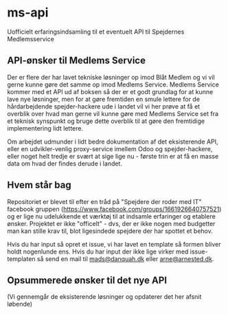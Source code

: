 # ms-api
Uofficielt erfaringsindsamling til et eventuelt API til Spejdernes Medlemsservice

## API-ønsker til Medlems Service
Der er flere der har lavet tekniske løsninger op imod Blåt Medlem og vi vil gerne kunne gøre det samme op imod Medlems Service. Medlems Service kommer med et API ud af boksen så der er et godt grundlag for at kunne lave nye løsninger, men for at gøre fremtiden en smule lettere for de hårdarbejdende spejder-hackere ude i landet vil vi her prøve at få et overblik over hvad man gerne vil kunne gøre med Medlems Service set fra et teknisk synspunkt og bruge dette overblik til at gøre den fremtidige implementering lidt lettere.


Om arbejdet udmunder i lidt bedre dokumentation af det eksisterende API, eller en udvikler-venlig proxy-service imellem Odoo og spejder-hackere, eller noget helt tredje er svært at sige lige nu - første trin er at få en masse data om hvad der findes derude i landet.


## Hvem står bag
Repositoriet er blevet til efter en tråd på "Spejdere der roder med IT" facebook gruppen (https://www.facebook.com/groups/1661926640757521) og er lige nu udelukkende et værktøj til at indsamle erfaringer og etablere ønsker. Projektet er ikke "officelt" - dvs, der er ikke nogen med budgetter man kan stille krav til, blot ligesindede spejdere der har spottet et behov.

Hvis du har input så opret et issue, vi har lavet en template så formen bliver holdt nogenlunde ens. Hvis du har input der ikke lige virker med issue-templaten så send en mail til mads@danquah.dk eller arne@arnested.dk.

## Opsummerede ønsker til det nye API
(Vi gennemgår de eksisterende løsninger og opdaterer det her afsnit løbende)
